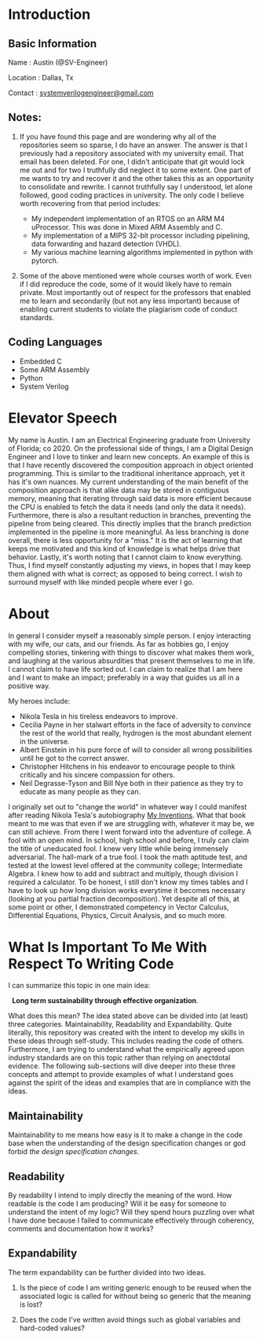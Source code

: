 # Introduction
## Basic Information
Name
: Austin (@SV-Engineer)

Location
: Dallas, Tx

Contact
: systemverilogengineer@gmail.com

## Notes:
1. If you have found this page and are wondering why all of the repositories seem so sparse, I do have an answer. The answer is that I previously had a repository associated with my university email. That email has been deleted. For one, I didn't anticipate that git would lock me out and for two I truthfully did neglect it to some extent. One part of me wants to try and recover it and the other takes this as an opportunity to consolidate and rewrite. I cannot truthfully say I understood, let alone followed, good coding practices in university. The only code I believe worth recovering from that period includes:
   *  My independent implementation of an RTOS on an ARM M4 uProcessor. This was done in Mixed ARM Assembly and C.
   *  My implementation of a MIPS 32-bit processor including pipelining, data forwarding and hazard detection (VHDL).
   *  My various machine learning algorithms implemented in python with pytorch.

2. Some of the above mentioned were whole courses worth of work. Even if I did reproduce the code, some of it would likely have to remain private. Most importantly out of respect for the professors that enabled me to learn and secondarily (but not any less important) because of enabling current students to violate the plagiarism code of conduct standards.

## Coding Languages
* Embedded C
* Some ARM Assembly
* Python
* System Verilog

# Elevator Speech
My name is Austin. I am an Electrical Engineering graduate from University of Florida; co 2020. On the professional side of things, I am a Digital Design Engineer and I love to tinker and learn new concepts. An example of this is that I have recently discovered the composition approach in object oriented programming. This is similar to the traditional inheritance approach, yet it has it's own nuances. My current understanding of the main benefit of the composition approach is that alike data may be stored in contiguous memory, meaning that iterating through said data is more efficient because the CPU is enabled to fetch the data it needs (and only the data it needs). Furthermore, there is also a resultant reduction in branches, preventing the pipeline from being cleared. This directly implies that the branch prediction implemented in the pipeline is more meaningful. As less branching is done overall, there is less opportunity for a "miss." It is the act of learning that keeps me motivated and this kind of knowledge is what helps drive that behavior. Lastly, it's worth noting that I cannot claim to know everything. Thus, I find myself constantly adjusting my views, in hopes that I may keep them aligned with what is correct; as opposed to being correct. I wish to surround myself with like minded people where ever I go.

# About
In general I consider myself a reasonably simple person. I enjoy interacting with my wife, our cats, and our friends. As far as hobbies go, I enjoy compelling stories, tinkering with things to discover what makes them work, and laughing at the various absurdities that present themselves to me in life. I cannot claim to have life sorted out. I can claim to realize that I am here and I want to make an impact; preferably in a way that guides us all in a positive way. 

My heroes include:
  * Nikola Tesla in his tireless endeavors to improve.
  * Cecilia Payne in her stalwart efforts in the face of adversity to convince the rest of the world that really, hydrogen is the most abundant element in the universe.
  * Albert Einstein in his pure force of will to consider all wrong possibilities until he got to the correct answer.
  * Christopher Hitchens in his endeavor to encourage people to think critically and his sincere compassion for others.
  * Neil Degrasse-Tyson and Bill Nye both in their patience as they try to educate as many people as they can.

I originally set out to "change the world" in whatever way I could manifest after reading Nikola Tesla's autobiography [My Inventions](https://en.wikipedia.org/wiki/My_Inventions:_The_Autobiography_of_Nikola_Tesla). What that book meant to me was that even if we are struggling with, whatever it may be, we can still achieve. From there I went forward into the adventure of college. A fool with an open mind. In school, high school and before, I truly can claim the title of uneducated fool. I knew very little while being immensely adversarial. The hall-mark of a true fool. I took the math aptitude test, and tested at the lowest level offered at the community college; Intermediate Algebra. I knew how to add and subtract and multiply, though division I required a calculator. To be honest, I still don't know my times tables and I have to look up how long division works everytime it becomes necessary (looking at you partial fraction decomposition). Yet despite all of this, at some point or other, I demonstrated competency in Vector Calculus, Differential Equations, Physics, Circuit Analysis, and so much more.

# What Is Important To Me With Respect To Writing Code
I can summarize this topic in one main idea:

&nbsp;&nbsp;**Long term sustainability through effective organization**.

What does this mean? The idea stated above can be divided into (at least) three categories. Maintainability, Readability and Expandability. Quite literally, this repository was created with the intent to develop my skills in these ideas through self-study. This includes reading the code of others. Furthermore, I am trying to understand what the empirically agreed upon industry standards are on this topic rather than relying on anectdotal evidence. The following sub-sections will dive deeper into these three concepts and attempt to provide examples of what I understand goes against the spirit of the ideas and examples that are in compliance with the ideas.

## Maintainability
Maintainability to me means how easy is it to make a change in the code base when the understanding of the design specification changes or god forbid _the design specification changes_.

## Readability 
By readability I intend to imply directly the meaning of the word. How readable is the code I am producing? Will it be easy for someone to understand the intent of my logic? Will they spend hours puzzling over what I have done because I failed to communicate effectively through coherency, comments and documentation how it works?

## Expandability
The term expandability can be further divided into two ideas. 
    
  1. Is the piece of code I am writing generic enough to be reused when the associated logic is called for without being so generic that the meaning is lost?
    
  2. Does the code I've written avoid things such as global variables and hard-coded values?
